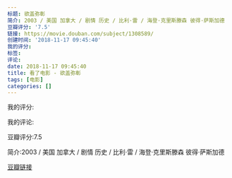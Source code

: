 ```yaml
---
标题: 欲盖弥彰
简介: 2003 / 美国 加拿大 / 剧情 历史 / 比利·雷 / 海登·克里斯滕森 彼得·萨斯加德
豆瓣评分: '7.5'
链接: https://movie.douban.com/subject/1308589/
创建时间: '2018-11-17 09:45:40'
我的评分:
标签:
评论:
date: 2018-11-17 09:45:40
title: 看了电影 - 欲盖弥彰
tags: [电影]
categories: []
---
```


我的评分:

我的评论:

豆瓣评分:7.5

简介:2003 / 美国 加拿大 / 剧情 历史 / 比利·雷 / 海登·克里斯滕森 彼得·萨斯加德

[豆瓣链接](https://movie.douban.com/subject/1308589/)

